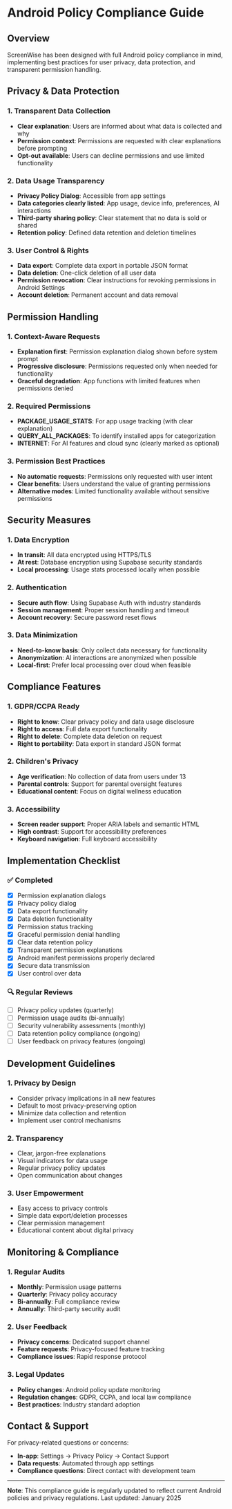 # Android Policy Compliance Guide

## Overview
ScreenWise has been designed with full Android policy compliance in mind, implementing best practices for user privacy, data protection, and transparent permission handling.

## Privacy & Data Protection

### 1. Transparent Data Collection
- **Clear explanation**: Users are informed about what data is collected and why
- **Permission context**: Permissions are requested with clear explanations before prompting
- **Opt-out available**: Users can decline permissions and use limited functionality

### 2. Data Usage Transparency
- **Privacy Policy Dialog**: Accessible from app settings
- **Data categories clearly listed**: App usage, device info, preferences, AI interactions
- **Third-party sharing policy**: Clear statement that no data is sold or shared
- **Retention policy**: Defined data retention and deletion timelines

### 3. User Control & Rights
- **Data export**: Complete data export in portable JSON format
- **Data deletion**: One-click deletion of all user data
- **Permission revocation**: Clear instructions for revoking permissions in Android Settings
- **Account deletion**: Permanent account and data removal

## Permission Handling

### 1. Context-Aware Requests
- **Explanation first**: Permission explanation dialog shown before system prompt
- **Progressive disclosure**: Permissions requested only when needed for functionality
- **Graceful degradation**: App functions with limited features when permissions denied

### 2. Required Permissions
- **PACKAGE_USAGE_STATS**: For app usage tracking (with clear explanation)
- **QUERY_ALL_PACKAGES**: To identify installed apps for categorization
- **INTERNET**: For AI features and cloud sync (clearly marked as optional)

### 3. Permission Best Practices
- **No automatic requests**: Permissions only requested with user intent
- **Clear benefits**: Users understand the value of granting permissions
- **Alternative modes**: Limited functionality available without sensitive permissions

## Security Measures

### 1. Data Encryption
- **In transit**: All data encrypted using HTTPS/TLS
- **At rest**: Database encryption using Supabase security standards
- **Local processing**: Usage stats processed locally when possible

### 2. Authentication
- **Secure auth flow**: Using Supabase Auth with industry standards
- **Session management**: Proper session handling and timeout
- **Account recovery**: Secure password reset flows

### 3. Data Minimization
- **Need-to-know basis**: Only collect data necessary for functionality
- **Anonymization**: AI interactions are anonymized when possible
- **Local-first**: Prefer local processing over cloud when feasible

## Compliance Features

### 1. GDPR/CCPA Ready
- **Right to know**: Clear privacy policy and data usage disclosure
- **Right to access**: Full data export functionality
- **Right to delete**: Complete data deletion on request
- **Right to portability**: Data export in standard JSON format

### 2. Children's Privacy
- **Age verification**: No collection of data from users under 13
- **Parental controls**: Support for parental oversight features
- **Educational content**: Focus on digital wellness education

### 3. Accessibility
- **Screen reader support**: Proper ARIA labels and semantic HTML
- **High contrast**: Support for accessibility preferences
- **Keyboard navigation**: Full keyboard accessibility

## Implementation Checklist

### ✅ Completed
- [x] Permission explanation dialogs
- [x] Privacy policy dialog
- [x] Data export functionality
- [x] Data deletion functionality
- [x] Permission status tracking
- [x] Graceful permission denial handling
- [x] Clear data retention policy
- [x] Transparent permission explanations
- [x] Android manifest permissions properly declared
- [x] Secure data transmission
- [x] User control over data

### 🔍 Regular Reviews
- [ ] Privacy policy updates (quarterly)
- [ ] Permission usage audits (bi-annually)
- [ ] Security vulnerability assessments (monthly)
- [ ] Data retention policy compliance (ongoing)
- [ ] User feedback on privacy features (ongoing)

## Development Guidelines

### 1. Privacy by Design
- Consider privacy implications in all new features
- Default to most privacy-preserving option
- Minimize data collection and retention
- Implement user control mechanisms

### 2. Transparency
- Clear, jargon-free explanations
- Visual indicators for data usage
- Regular privacy policy updates
- Open communication about changes

### 3. User Empowerment
- Easy access to privacy controls
- Simple data export/deletion processes
- Clear permission management
- Educational content about digital privacy

## Monitoring & Compliance

### 1. Regular Audits
- **Monthly**: Permission usage patterns
- **Quarterly**: Privacy policy accuracy
- **Bi-annually**: Full compliance review
- **Annually**: Third-party security audit

### 2. User Feedback
- **Privacy concerns**: Dedicated support channel
- **Feature requests**: Privacy-focused feature tracking
- **Compliance issues**: Rapid response protocol

### 3. Legal Updates
- **Policy changes**: Android policy update monitoring
- **Regulation changes**: GDPR, CCPA, and local law compliance
- **Best practices**: Industry standard adoption

## Contact & Support

For privacy-related questions or concerns:
- **In-app**: Settings → Privacy Policy → Contact Support
- **Data requests**: Automated through app settings
- **Compliance questions**: Direct contact with development team

---

**Note**: This compliance guide is regularly updated to reflect current Android policies and privacy regulations. Last updated: January 2025